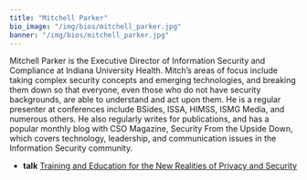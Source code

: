 ```yaml
---
title: "Mitchell Parker"
bio_image: "/img/bios/mitchell_parker.jpg"
banner: "/img/bios/mitchell_parker.jpg"
---
```


Mitchell Parker is the Executive Director of Information Security and Compliance at Indiana University Health.  Mitch’s areas of focus include taking complex security concepts and emerging technologies, and breaking them down so that everyone, even those who do not have security backgrounds, are able to understand and act upon them.  He is a regular presenter at conferences include BSides, ISSA, HIMSS, ISMG Media, and numerous others.  He also regularly writes for publications, and has a popular monthly blog with CSO Magazine, Security From the Upside Down, which covers technology, leadership, and communication issues in the Information Security community.

* **talk** [Training and Education for the New Realities of Privacy and Security](/talk/training_and_education_for_the_new_realities_of_privacy_and_security)
